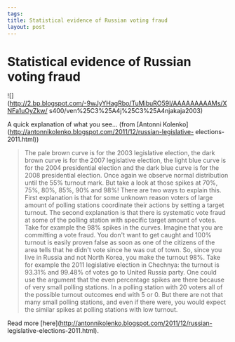 ```yaml
--- 
tags: 
title: Statistical evidence of Russian voting fraud
layout: post
---
```

# Statistical evidence of Russian voting fraud

![](http://2.bp.blogspot.com/-9wJyYHagRbo/TuMibuRO59I/AAAAAAAAAMs/XNFa1uOyZkw/
s400/ven%25C3%25A4j%25C3%25A4njakaja2003)

A quick explanation of what you see… (from [Antonni
Kolenko](http://antonnikolenko.blogspot.com/2011/12/russian-legislative-
elections-2011.html))

> The pale brown curve is for the 2003 legislative election, the dark brown curve is for the 2007 legislative election, the light blue curve is for the 2004 presidential election and the dark blue curve is for the 2008 presidential election. Once again we observe normal distribution until the 55% turnout mark. But take a look at those spikes at 70%, 75%, 80%, 85%, 90% and 98%! There are two ways to explain this. First explanation is that for some unknown reason voters of large amount of polling stations coordinate their actions by setting a target turnout. The second explanation is that there is systematic vote fraud at some of the polling station with specific target amount of votes. Take for example the 98% spikes in the curves. Imagine that you are committing a vote fraud. You don't want to get caught and 100% turnout is easily proven false as soon as one of the citizens of the area tells that he didn't vote since he was out of town. So, since you live in Russia and not North Korea, you make the turnout 98%. Take for example the 2011 legislative election in Chechnya: the turnout is 93.31% and 99.48% of votes go to United Russia party. One could use the argument that the even percentage spikes are there because of very small polling stations. In a polling station with 20 voters all of the possible turnout outcomes end with 5 or 0. But there are not that many small polling stations, and even if there were, you would expect the similar spikes at polling stations with low turnout.

Read more [here](http://antonnikolenko.blogspot.com/2011/12/russian-
legislative-elections-2011.html).

